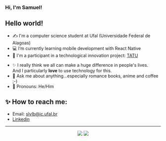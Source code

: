 ### Hi, I'm Samuel!

<!--
**samurollie/samurollie** is a ✨ _special_ ✨ repository because its `README.md` (this file) appears on your GitHub profile.

Here are some ideas to get you started:

- 🔭 I’m currently working on ...
- 🌱 I’m currently learning ...
- 👯 I’m looking to collaborate on ...
- 🤔 I’m looking for help with ...
- 💬 Ask me about ...
- 📫 How to reach me: ...
- 😄 Pronouns: ...
- ⚡ Fun fact: ...
-->

## Hello world!

- ✍ I'm a computer science student at Ufal (Universidade Federal de Alagoas)
- :computer: I’m currently learning mobile development with React Native 
- :rocket: I'm a participant in a technological innovation project: [TATU](https://projetotatu.com.br)
<!-- - :dancer: Also member of [Katie](https://sites.google.com/ic.ufal.br/katie/in%C3%ADcio?authuser=0): an extension project to suport girls in computing
- 👯 Who run the code?! **GIRLS!** -->
- :sparkles: I really think we all can make a huge difference in people's lives.<br>And I particularly **love** to use technology for this.
- 💬 Ask me about anything...especially romance books, anime and coffee ;-)
- :purple_heart: Pronouns: He/Him
<!-- - ⚡ Fun fact: My name comes from Greek and means *peace*. -->

## :sparkles: How to reach me: 

- Email: slvlb@ic.ufal.br
- [Linkedin](https://www.linkedin.com/in/samuel-lucas-34aa6b1bb/)

<hr>

<div align="center">
    <img style="pading: 4%;" src="https://github-readme-stats.vercel.app/api?username=samurollie&show_icons=true&theme=dracula">
    <img style="pading: 4%;" src="https://github-readme-stats.vercel.app/api/top-langs/?username=samurollie&layout=compact&theme=dracula">
</div>


